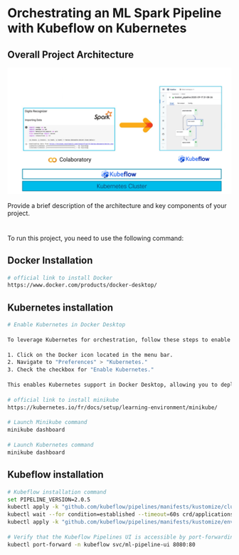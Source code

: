 # Orchestrating an ML Spark Pipeline with Kubeflow on Kubernetes

## Overall Project Architecture

![Project Architecture](https://github.com/AyaElAmari/Kubeflow_Kubernetes/blob/main/Architecture_kubefiw_kubernetes.png)

Provide a brief description of the architecture and key components of your project.

#
To run this project, you need to use the following command:

## Docker Installation
```bash
# official link to install Docker
https://www.docker.com/products/docker-desktop/
```

## Kubernetes installation
```bash
# Enable Kubernetes in Docker Desktop

To leverage Kubernetes for orchestration, follow these steps to enable it in Docker Desktop:

1. Click on the Docker icon located in the menu bar.
2. Navigate to "Preferences" > "Kubernetes."
3. Check the checkbox for "Enable Kubernetes."

This enables Kubernetes support in Docker Desktop, allowing you to deploy and manage your applications using Kubernetes.

# official link to install minikube
https://kubernetes.io/fr/docs/setup/learning-environment/minikube/

# Launch Minikube command
minikube dashboard 

# Launch Kubernetes command
minikube dashboard 
```

## Kubeflow installation
```bash
# Kubeflow installation command
set PIPELINE_VERSION=2.0.5
kubectl apply -k "github.com/kubeflow/pipelines/manifests/kustomize/cluster-scoped-resources?ref=$PIPELINE_VERSION"
kubectl wait --for condition=established --timeout=60s crd/applications.app.k8s.io
kubectl apply -k "github.com/kubeflow/pipelines/manifests/kustomize/env/platform-agnostic-pns?ref=$PIPELINE_VERSION"

# Verify that the Kubeflow Pipelines UI is accessible by port-forwarding
kubectl port-forward -n kubeflow svc/ml-pipeline-ui 8080:80
```

